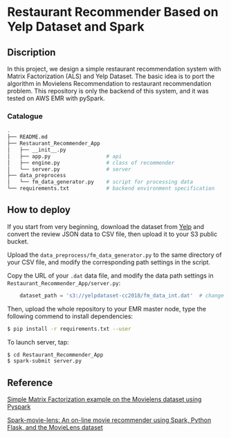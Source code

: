 # Restaurant Recommender Based on Yelp Dataset and Spark

## Discription

In this project, we design a simple restaurant recommendation system with Matrix Factorization (ALS) and Yelp Dataset. The basic idea is to port the algorithm in Movielens Recommendation to restaurant recommendation problem. This repository is only the backend of this system, and it was tested on AWS EMR with pySpark.

### Catalogue

```bash
.
├── README.md
├── Restaurant_Recommender_App
│   ├── __init__.py
│   ├── app.py					# api
│   ├── engine.py				# class of recommender
│   └── server.py				# server
├── data_preprocess
│   └── fm_data_generator.py	# script for processing data
└── requirements.txt			# backend environment specification
```



## How to deploy

If you start from very beginning, download the dataset from [Yelp](https://www.yelp.com/dataset/download) and convert the review JSON data to CSV file, then upload it to your S3 public bucket.

Upload the `data_preprocess/fm_data_generator.py` to the same directory of your CSV file, and modify the corresponding path settings in the script.

Copy the URL of your `.dat` data file, and modify the data path settings in `Restaurant_Recommender_App/server.py`:

```python
    dataset_path = 's3://yelpdataset-cc2018/fm_data_int.dat'  # change the data path according to your own S3 URL
```

Then, upload the whole repository to your EMR master node, type the following commend to install dependencies:

```bash
$ pip install -r requirements.txt --user
```

To launch server, tap:

```bash
$ cd Restaurant_Recommender_App
$ spark-submit server.py
```



## Reference

[Simple Matrix Factorization example on the Movielens dataset using Pyspark](https://medium.com/@connectwithghosh/simple-matrix-factorization-example-on-the-movielens-dataset-using-pyspark-9b7e3f567536)

[Spark-movie-lens: An on-line movie recommender using Spark, Python Flask, and the MovieLens dataset](https://github.com/jadianes/spark-movie-lens)

